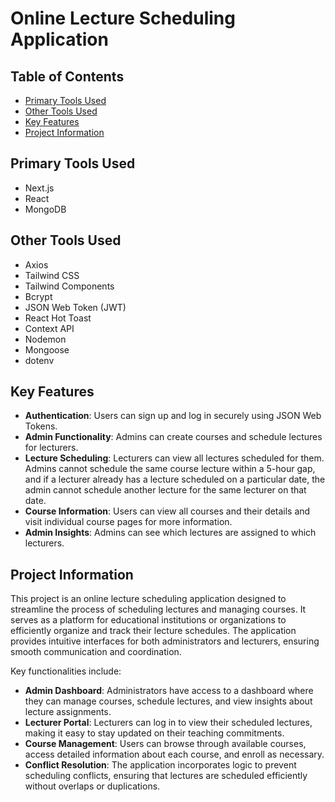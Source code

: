 # Online Lecture Scheduling Application

## Table of Contents
- [Primary Tools Used](#primary-tools-used)
- [Other Tools Used](#other-tools-used)
- [Key Features](#key-features)
- [Project Information](#project-information)

## Primary Tools Used
- Next.js
- React
- MongoDB

## Other Tools Used
- Axios
- Tailwind CSS
- Tailwind Components
- Bcrypt
- JSON Web Token (JWT)
- React Hot Toast
- Context API
- Nodemon
- Mongoose
- dotenv

## Key Features
- **Authentication**: Users can sign up and log in securely using JSON Web Tokens.
- **Admin Functionality**: Admins can create courses and schedule lectures for lecturers.
- **Lecture Scheduling**: Lecturers can view all lectures scheduled for them. Admins cannot schedule the same course lecture within a 5-hour gap, and if a lecturer already has a lecture scheduled on a particular date, the admin cannot schedule another lecture for the same lecturer on that date.
- **Course Information**: Users can view all courses and their details and visit individual course pages for more information.
- **Admin Insights**: Admins can see which lectures are assigned to which lecturers.

## Project Information
This project is an online lecture scheduling application designed to streamline the process of scheduling lectures and managing courses. It serves as a platform for educational institutions or organizations to efficiently organize and track their lecture schedules. The application provides intuitive interfaces for both administrators and lecturers, ensuring smooth communication and coordination.

Key functionalities include:

- **Admin Dashboard**: Administrators have access to a dashboard where they can manage courses, schedule lectures, and view insights about lecture assignments.
- **Lecturer Portal**: Lecturers can log in to view their scheduled lectures, making it easy to stay updated on their teaching commitments.
- **Course Management**: Users can browse through available courses, access detailed information about each course, and enroll as necessary.
- **Conflict Resolution**: The application incorporates logic to prevent scheduling conflicts, ensuring that lectures are scheduled efficiently without overlaps or duplications.

